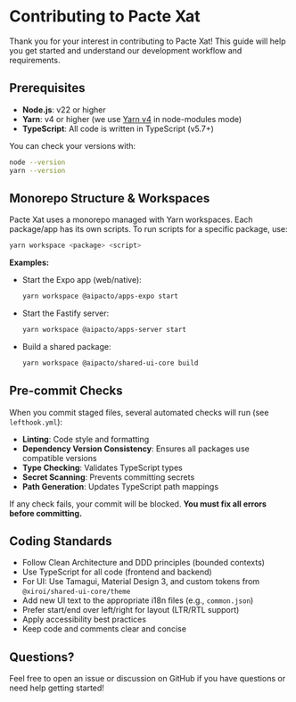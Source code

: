 # Contributing to Pacte Xat

Thank you for your interest in contributing to Pacte Xat! This guide will help you get started and understand our development workflow and requirements.

## Prerequisites

- **Node.js**: v22 or higher
- **Yarn**: v4 or higher (we use [Yarn v4](https://yarnpkg.com/) in node-modules mode)
- **TypeScript**: All code is written in TypeScript (v5.7+)

You can check your versions with:

```sh
node --version
yarn --version
```

## Monorepo Structure & Workspaces

Pacte Xat uses a monorepo managed with Yarn workspaces. Each package/app has its own scripts. To run scripts for a specific package, use:

```sh
yarn workspace <package> <script>
```

**Examples:**

- Start the Expo app (web/native):

  ```sh
  yarn workspace @aipacto/apps-expo start
  ```

- Start the Fastify server:

  ```sh
  yarn workspace @aipacto/apps-server start
  ```

- Build a shared package:

  ```sh
  yarn workspace @aipacto/shared-ui-core build
  ```

## Pre-commit Checks

When you commit staged files, several automated checks will run (see `lefthook.yml`):

- **Linting**: Code style and formatting
- **Dependency Version Consistency**: Ensures all packages use compatible versions
- **Type Checking**: Validates TypeScript types
- **Secret Scanning**: Prevents committing secrets
- **Path Generation**: Updates TypeScript path mappings

If any check fails, your commit will be blocked. **You must fix all errors before committing.**

## Coding Standards

- Follow Clean Architecture and DDD principles (bounded contexts)
- Use TypeScript for all code (frontend and backend)
- For UI: Use Tamagui, Material Design 3, and custom tokens from `@xiroi/shared-ui-core/theme`
- Add new UI text to the appropriate i18n files (e.g., `common.json`)
- Prefer start/end over left/right for layout (LTR/RTL support)
- Apply accessibility best practices
- Keep code and comments clear and concise

## Questions?

Feel free to open an issue or discussion on GitHub if you have questions or need help getting started!
